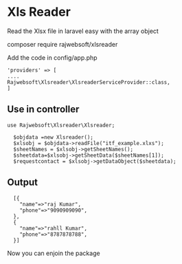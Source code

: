 # Xls Reader
Read the Xlsx file in laravel easy with the array object 

composer require rajwebsoft/xlsreader

Add the code in config/app.php

```
'providers' => [
....
Rajwebsoft\Xlsreader\XlsreaderServiceProvider::class,
]
```

## Use in controller

```
use Rajwebsoft\Xlsreader\Xlsreader;

  $objdata =new Xlsreader();
  $xlsobj = $objdata->readFile("itf_example.xlxs");
  $sheetNames = $xlsobj->getSheetNames();
  $sheetdata=$xlsobj->getSheetData($sheetNames[1]);
  $requestcontact = $xlsobj->getDataObject($sheetdata);
```

  ## Output
```
  [{
    "name"=>"raj Kumar",
    "phone"=>"9090909090",
  },
  {
    "name"=>"rahll Kumar",
    "phone"=>"8787878788",
  }]
```
  Now you can enjoin the package
